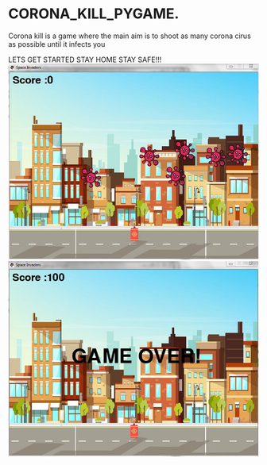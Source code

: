 # CORONA_KILL_PYGAME.
Corona kill is a game where the main aim is to shoot as many corona cirus as possible until it infects you


LETS GET STARTED
STAY HOME STAY SAFE!!!
![](f1.JPG)
![](f3.JPG)
